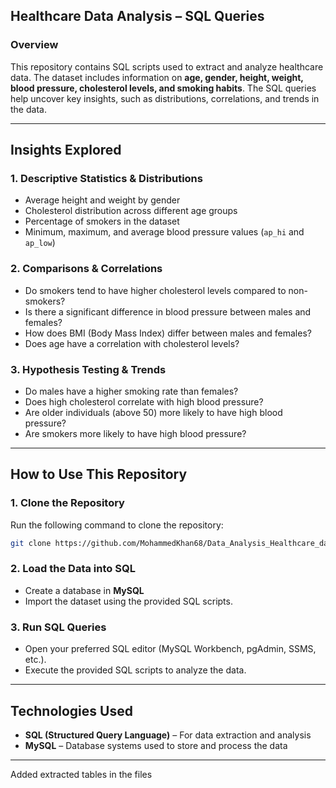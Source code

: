 ## **Healthcare Data Analysis – SQL Queries**  

### **Overview**  
This repository contains SQL scripts used to extract and analyze healthcare data. The dataset includes information on **age, gender, height, weight, blood pressure, cholesterol levels, and smoking habits**. The SQL queries help uncover key insights, such as distributions, correlations, and trends in the data.  

---

## **Insights Explored**  

### **1. Descriptive Statistics & Distributions**  
- Average height and weight by gender  
- Cholesterol distribution across different age groups  
- Percentage of smokers in the dataset  
- Minimum, maximum, and average blood pressure values (`ap_hi` and `ap_low`)  

### **2. Comparisons & Correlations**  
- Do smokers tend to have higher cholesterol levels compared to non-smokers?  
- Is there a significant difference in blood pressure between males and females?  
- How does BMI (Body Mass Index) differ between males and females?  
- Does age have a correlation with cholesterol levels?  

### **3. Hypothesis Testing & Trends**  
- Do males have a higher smoking rate than females?  
- Does high cholesterol correlate with high blood pressure?  
- Are older individuals (above 50) more likely to have high blood pressure?  
- Are smokers more likely to have high blood pressure?  

---

## **How to Use This Repository**  

### **1. Clone the Repository**  
Run the following command to clone the repository:  
```bash
git clone https://github.com/MohammedKhan68/Data_Analysis_Healthcare_data.git
```

### **2. Load the Data into SQL**  
- Create a database in **MySQL**  
- Import the dataset using the provided SQL scripts.  

### **3. Run SQL Queries**  
- Open your preferred SQL editor (MySQL Workbench, pgAdmin, SSMS, etc.).  
- Execute the provided SQL scripts to analyze the data.  

---

## **Technologies Used**  
- **SQL (Structured Query Language)** – For data extraction and analysis  
- **MySQL** – Database systems used to store and process the data  

---

Added extracted tables in the files
